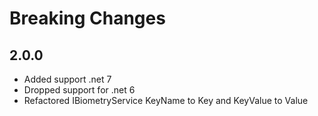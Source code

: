# Breaking Changes

## 2.0.0

* Added support .net 7
* Dropped support for .net 6
* Refactored IBiometryService KeyName to Key and KeyValue to Value